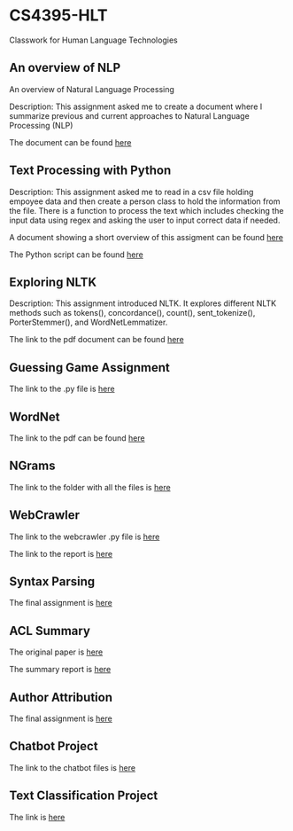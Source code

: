 # CS4395-HLT
Classwork for Human Language Technologies

## An overview of NLP

An overview of Natural Language Processing

Description: This assignment asked me to create a document where I summarize previous and current approaches to Natural Language Processing (NLP) 

The document can be found [here](https://github.com/KinseyMellon/CS4395-HLT/blob/main/Assignment_Files/OverviewOfNLP_ksm180006.pdf)

## Text Processing with Python

Description: This assignment asked me to read in a csv file holding empoyee data and then create a person class to hold the information from the file. There is a function to process the text which includes checking the input data using regex and asking the user to input correct data if needed. 

A document showing a short overview of this assigment can be found [here](Homework_Assignment_1_Overview.pdf)

The Python script can be found [here](https://github.com/KinseyMellon/CS4395-HLT/blob/main/Assignment_Files/HW1_ksm180006.py)

## Exploring NLTK

Description: This assignment introduced NLTK. It explores different NLTK methods such as tokens(), concordance(), count(), sent_tokenize(), PorterStemmer(), and WordNetLemmatizer.

The link to the pdf document can be found [here](https://github.com/KinseyMellon/CS4395-HLT/blob/main/Assignment_Files/HW2-ksm180006.pdf)

## Guessing Game Assignment

The link to the .py file is [here](https://github.com/KinseyMellon/CS4395-HLT/blob/main/Assignment_Files/GuessingGame-ksm180006.py)

## WordNet

The link to the pdf can be found [here](https://github.com/KinseyMellon/CS4395-HLT/blob/main/Assignment_Files/WordNetHW-ksm180006.pdf)

## NGrams

The link to the folder with all the files is [here](https://github.com/KinseyMellon/CS4395-HLT/tree/main/Assignment_Files/NgramsHW)

## WebCrawler

The link to the webcrawler .py file is [here](https://github.com/KinseyMellon/CS4395-HLT/blob/main/Assignment_Files/WebCrawlerHW-ksm180006.py)

The link to the report is [here](https://github.com/KinseyMellon/CS4395-HLT/blob/main/Assignment_Files/Web_Crawler_Report.pdf)


## Syntax Parsing

The final assignment is [here](https://github.com/KinseyMellon/CS4395-HLT/blob/main/Assignment_Files/SyntaxParsing-ksm180006.pdf)

## ACL Summary

The original paper is [here](https://github.com/KinseyMellon/CS4395-HLT/blob/main/Assignment_Files/ACL_SummaryHWPaper.pdf)

The summary report is [here](https://github.com/KinseyMellon/CS4395-HLT/blob/main/Assignment_Files/ACL_Paper_Summary.docx)

## Author Attribution

The final assignment is [here](https://github.com/KinseyMellon/CS4395-HLT/blob/main/Assignment_Files/AuthorAttributionHW.pdf)

## Chatbot Project

The link to the chatbot files is [here](https://github.com/KinseyMellon/CS4395-HLT/tree/main/Chatbot)

## Text Classification Project

The link is [here](https://github.com/KinseyMellon/CS4395-HLT/blob/main/Assignment_Files/Text_ClassificationHW.pdf)

